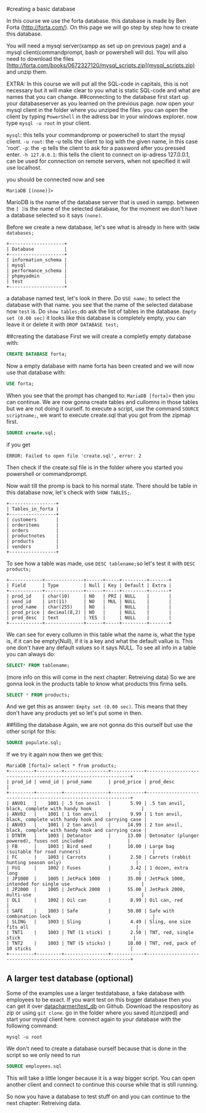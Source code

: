 #creating a basic database

In this course we use the forta database. this database is made by Ben Forta (http://forta.com/). 
On this page we will go step by step how to create this database.

You will need a mysql server(xampp as set up on previous page) and a mysql client(commandprompt, bash or powershell will do).
You will also need to download the files [http://forta.com/books/0672327120/mysql_scripts.zip](mysql_scripts.zip) and unzip them.

EXTRA: In this course we will put all the SQL-code in capitals, this is not necessary but it will make clear to you what is static SQL-code and what are names that you can change.
##connecting to the database
first start up your databaseserver as you learned on the previous page. 
now open your mysql client in the folder where you unziped the files. you can open the client by typing `PowerShell` in the adress bar in your windows explorer.
now type `mysql -u root` in your client.

`mysql`: this tells your commandpromp or powerschell to start the mysql client.
`-u root`: the -u tells the client to log with the given name, in this case 'root'.
`-p`: the -p tells the client to ask for a password after you pressed enter.
`-h 127.0.0.1`: this tells the client to connect on ip-adress 127.0.0.1, can be used for connection on remote servers, when not specified it will use localhost.

you should be connected now and see 
```
MariaDB [(none)]>
```
MarioDB is the name of the database server that is used in xampp.
between the `[ ]`is the name of the selected database, for the moment we don't have a database selected so it says `(none)`.

Before we create a new database, let's see what is already in here with `SHOW databases;`
```
+--------------------+
| Database           |
+--------------------+
| information_schema |
| mysql              |
| performance_schema |
| phpmyadmin         |
| test               |
+--------------------+
```
a database named test, let's look in there.
Do  `USE name;` to select the database with that name.
you see that the name of the selected database now `test` is.
Do `show tables;`do ask the list of tables in the database.
```Empty set (0.00 sec)```
it looks like this database is completely empty, you can leave it or delete it with `DROP DATABASE test;`

##creating the database
First we will create a completly empty database with:
```sql
CREATE DATABASE forta;
```
Now a empty database with name forta has been created and we will now use that database with: 
```sql
USE forta;
```
When you see that the prompt has changed to: `MariaDB [forta]>` then you can continue.
We are now gonna create tables and cullomns in those tables but we are not doing it ourself.
to execute a script, use the command `SOURCE scriptname;`, 
we want to execute create.sql that you got from the zipmap first.
```sql
SOURCE create.sql;
```
if you get
```
ERROR: Failed to open file 'create.sql', error: 2
``` 
Then check if the create.sql file is in the folder where you started you powershell or commandprompt.

Now wait till the promp is back to his normal state.
There should be table in this database now, let's check with
`SHOW TABLES;`.
```
+-----------------+
| Tables_in_forta |
+-----------------+
| customers       |
| orderitems      |
| orders          |
| productnotes    |
| products        |
| vendors         |
+-----------------+
```
To see how a table was made, use `DESC tablename;`so let's test it with `DESC products;`
```
+------------+--------------+------+-----+---------+-------+
| Field      | Type         | Null | Key | Default | Extra |
+------------+--------------+------+-----+---------+-------+
| prod_id    | char(10)     | NO   | PRI | NULL    |       |
| vend_id    | int(11)      | NO   | MUL | NULL    |       |
| prod_name  | char(255)    | NO   |     | NULL    |       |
| prod_price | decimal(8,2) | NO   |     | NULL    |       |
| prod_desc  | text         | YES  |     | NULL    |       |
+------------+--------------+------+-----+---------+-------+
```
We can see for every collumn in this table what the name is, what the type is, if it can be empty(Null), if it is a key and what the default vallue is.
This one don't have any default values so it says NULL.
To see all info in a table you can always do:
```sql
SELECT* FROM tablename;
```
(more info on this will come in the next chapter: Retreiving data)
So we are gonna look in the products table to know what products this firma sells.
```sql
SELECT * FROM products;
```
And we get this as answer: `Empty set (0.00 sec)`.
This means that they don't have any products yet so let's put some in then.

##filling the database
Again, we are not gonna do this ourself but use the other script for this:
```sql
SOURCE populate.sql;
```
If we try it again now then we get this:
```
MariaDB [forta]> select * from products;
+---------+---------+----------------+------------+----------------------------------------------------------------+
| prod_id | vend_id | prod_name      | prod_price | prod_desc                                                      |
+---------+---------+----------------+------------+----------------------------------------------------------------+
| ANV01   |    1001 | .5 ton anvil   |       5.99 | .5 ton anvil, black, complete with handy hook                  |
| ANV02   |    1001 | 1 ton anvil    |       9.99 | 1 ton anvil, black, complete with handy hook and carrying case |
| ANV03   |    1001 | 2 ton anvil    |      14.99 | 2 ton anvil, black, complete with handy hook and carrying case |
| DTNTR   |    1003 | Detonator      |      13.00 | Detonator (plunger powered), fuses not included                |
| FB      |    1003 | Bird seed      |      10.00 | Large bag (suitable for road runners)                          |
| FC      |    1003 | Carrots        |       2.50 | Carrots (rabbit hunting season only)                           |
| FU1     |    1002 | Fuses          |       3.42 | 1 dozen, extra long                                            |
| JP1000  |    1005 | JetPack 1000   |      35.00 | JetPack 1000, intended for single use                          |
| JP2000  |    1005 | JetPack 2000   |      55.00 | JetPack 2000, multi-use                                        |
| OL1     |    1002 | Oil can        |       8.99 | Oil can, red                                                   |
| SAFE    |    1003 | Safe           |      50.00 | Safe with combination lock                                     |
| SLING   |    1003 | Sling          |       4.49 | Sling, one size fits all                                       |
| TNT1    |    1003 | TNT (1 stick)  |       2.50 | TNT, red, single stick                                         |
| TNT2    |    1003 | TNT (5 sticks) |      10.00 | TNT, red, pack of 10 sticks                                    |
+---------+---------+----------------+------------+----------------------------------------------------------------+
```

## A larger test database (optional)

Some of the examples use a larger testdatabase, a fake database with employees to be exact.
If you want test on this bigger database then you can get it over [datacharmer/test\_db](https://github.com/datacharmer/test_db) on Github.
Download the respository as zip or using `git clone`. go in the folder where you saved it(unziped) and start your mysql client here.
connect again to your database with the following command:

```mysql
mysql -u root
```

We don't need to create a database ourself because that is done in the script so we only need to run 

```sql
SOURCE employees.sql
```

This will take a little longer because it is a way bigger script.
You can open another client and connect to continue this course while that is still running.

So now you have a database to test stuff on and you can continue to the next chapter: Retreiving data.
